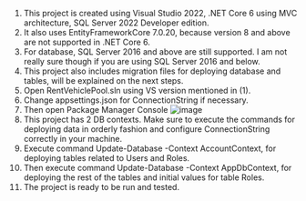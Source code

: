 1. This project is created using Visual Studio 2022, .NET Core 6 using MVC architecture, SQL Server 2022 Developer edition.
2. It also uses EntityFrameworkCore 7.0.20, because version 8 and above are not supported in .NET Core 6.
3. For database, SQL Server 2016 and above are still supported. I am not really sure though if you are using SQL Server 2016 and below.
4. This project also includes migration files for deploying database and tables, will be explained on the next steps.
5. Open RentVehiclePool.sln using VS version mentioned in (1).
6. Change appsettings.json for ConnectionString if necessary.
7. Then open Package Manager Console
   ![image](https://github.com/user-attachments/assets/cb1767e8-0b59-453e-a643-99ab4556b4ad)
8. This project has 2 DB contexts. Make sure to execute the commands for deploying data in orderly fashion and configure ConnectionString correctly in your machine.
9. Execute command Update-Database -Context AccountContext, for deploying tables related to Users and Roles.
10. Then execute command Update-Database -Context AppDbContext, for deploying the rest of the tables and initial values for table Roles.
11. The project is ready to be run and tested. 
